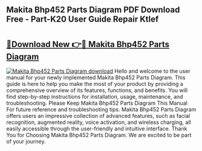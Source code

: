## Makita Bhp452 Parts Diagram PDF Download Free - Part-K20 User Guide Repair Ktlef

# <h2><a href="http://dftdi5.blite.top/?on=Makita+Bhp452+Parts+Diagram">🔗Download New 👉🔴 Makita Bhp452 Parts Diagram</a></h2>

[![Makita Bhp452 Parts Diagram download](https://i.imgur.com/lujVjoI.png)](http://dftdi5.blite.top/?on=Makita+Bhp452+Parts+Diagram)
Hello and welcome to the user manual for your newly implemented Makita Bhp452 Parts Diagram. This guide is here to help you make the most of your product by providing a comprehensive overview of its features, functions, and benefits. You will find step-by-step instructions for installation, usage, maintenance, and troubleshooting. Please Keep Makita Bhp452 Parts Diagram This Manual For future reference and troubleshooting tips. Makita Bhp452 Parts Diagram offers users an impressive collection of advanced features, such as facial recognition, augmented reality, voice activation, and wireless charging, all easily accessible through the user-friendly and intuitive interface. Thank You for Choosing Makita Bhp452 Parts Diagram. We are excited to be part of your journey.
